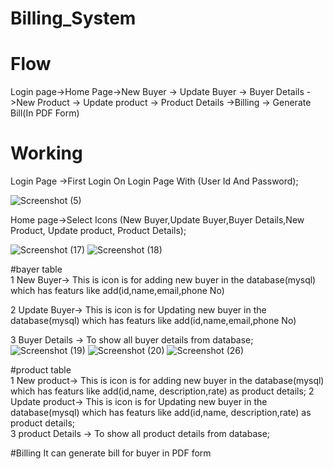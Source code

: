 
# Billing_System


# Flow 

Login page->Home Page->New Buyer -> Update Buyer -> Buyer Details ->New Product -> Update product -> Product Details ->Billing -> Generate Bill(In PDF Form)

# Working

Login Page ->First Login On Login Page With (User Id And Password);

![Screenshot (5)](https://user-images.githubusercontent.com/115030944/213847451-d63e49cc-76b8-4ce6-a065-6ddf519e4738.png)

Home page->Select Icons (New Buyer,Update Buyer,Buyer Details,New Product, Update product, Product Details);

![Screenshot (17)](https://user-images.githubusercontent.com/115030944/213847554-06564c40-4985-4956-bc29-23e6a7e215ca.png)
![Screenshot (18)](https://user-images.githubusercontent.com/115030944/213847605-f47c7d0c-291b-49f4-b172-6a62f5727264.png)


  #bayer table     
  1 New Buyer->  This is icon is for adding new buyer in the database(mysql) which has featurs like add(id,name,email,phone No)
  
  2 Update Buyer->  This is icon is for Updating new buyer in the database(mysql) which has featurs like add(id,name,email,phone No)
  
  3 Buyer Details -> To show all buyer details from database;      
  ![Screenshot (19)](https://user-images.githubusercontent.com/115030944/213847815-451666d9-46ab-4a87-aed5-56beacefee26.png)
  ![Screenshot (20)](https://user-images.githubusercontent.com/115030944/213848308-210ef31d-5bb1-4c1e-9e66-2dfce3e1956b.png)
  ![Screenshot (26)](https://user-images.githubusercontent.com/115030944/213848387-4eb4f48c-39b1-41f7-adf1-4327bf8c89b2.png)



   
  
   #product table    
  1 New product->   This is icon is for adding new buyer in the database(mysql) which has featurs like add(id,name,
                    description,rate) as product details;
   2 Update product->  This is icon is for Updating new buyer in the database(mysql) which has featurs like add(id,name,
                       description,rate) as product details;              
  3 product Details -> To show all product details from database;  
  
   #Billing
   It can generate bill for buyer in PDF form


